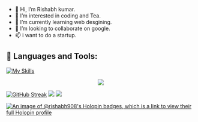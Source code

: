 - 👋 Hi, I’m Rishabh kumar.
- 👀 I’m interested in coding and Tea.
- 🌱 I’m currently learning web desgining.
- 💞️ I’m looking to collaborate on google.
- 📫 i want to do a startup.
<!---
Rishabh-raj-kumar/Rishabh-raj-kumar is a ✨ special ✨ repository because its `README.md` (this file) appears on your GitHub profile.
You can click the Preview link to take a look at your changes.
--->


## 🧰 Languages and Tools:
[![My Skills](https://skillicons.dev/icons?i=html,css,tailwind,gcp,javascript,react,vite,flutter,docker,mjml,python&perline=6)](https://skillicons.dev)

<p align="center">
<img src="https://github-readme-stats.vercel.app/api/top-langs?username=zluvsand&layout=compact"/>

[![GitHub Streak](https://streak-stats.demolab.com/?user=Rishabh-raj-kumar)](https://git.io/streak-stats)
[![](https://img.shields.io/badge/Medium-12100E?style=for-the-badge&logo=medium&logoColor=white)](https://medium.com/@zluvsand)
[![](https://img.shields.io/badge/linkedin-%230077B5.svg?style=for-the-badge&logo=linkedin)](https://www.linkedin.com/in/zluvsand/)
</p>

[![An image of @rishabh908's Holopin badges, which is a link to view their full Holopin profile](https://holopin.me/rishabh908)](https://holopin.io/@rishabh908)

